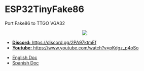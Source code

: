 # ESP32TinyFake86
Port Fake86 to TTGO VGA32

<center><img src='preview/previewManiacMansion'></center>
<ul>
 <li><a href='https://discord.gg/2PA97ktmEf'><b>Discord:</b> https://discord.gg/2PA97ktmEf</a></li>
 <li><a href='https://www.youtube.com/watch?v=pKdgz_p4oSo'><b>Youtube:</b> https://www.youtube.com/watch?v=pKdgz_p4oSo</a></li>
</ul>

<ul>
 <li><a href='readmeEnglish.md'>English Doc</a></li>
 <li><a href='readmeSpanish.md'>Spanish Doc</a></li>
</ul>
